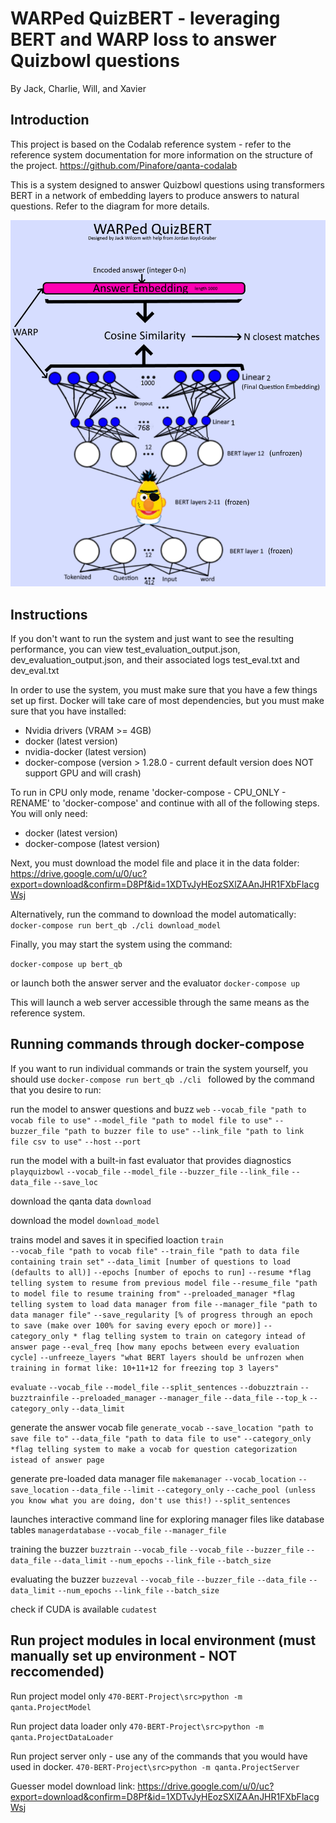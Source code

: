 # WARPed QuizBERT - leveraging BERT and WARP loss to answer Quizbowl questions
By Jack, Charlie, Will, and Xavier


## Introduction
This project is based on the Codalab reference system - refer to the reference system documentation for more information on the structure of the project.
https://github.com/Pinafore/qanta-codalab


This is a system designed to answer Quizbowl questions using transformers BERT in a network of embedding layers to produce answers to natural questions.
Refer to the diagram for more details.

![Guesser diagram](BERT_diagram.png)


## Instructions
If you don't want to run the system and just want to see the resulting performance, you can view test_evaluation_output.json, dev_evaluation_output.json, and their associated logs test_eval.txt and dev_eval.txt

In order to use the system, you must make sure that you have a few things set up first. Docker will take care of most dependencies, but you must make sure that you have installed:

- Nvidia drivers  (VRAM >= 4GB)
- docker          (latest version)
- nvidia-docker   (latest version)
- docker-compose  (version > 1.28.0 - current default version does NOT support GPU and will crash)


To run in CPU only mode, rename 'docker-compose - CPU_ONLY - RENAME' to 'docker-compose' and continue with all of the following steps. You will only need:

- docker          (latest version)
- docker-compose  (latest version)


Next, you must download the model file and place it in the data folder:
https://drive.google.com/u/0/uc?export=download&confirm=D8Pf&id=1XDTvJyHEozSXlZAAnJHR1FXbFlacgWsj

Alternatively, run the command to download the model automatically:
`docker-compose run bert_qb ./cli download_model`


Finally, you may start the system using the command:

`docker-compose up bert_qb`

or launch both the answer server and the evaluator
`docker-compose up`


This will launch a web server accessible through the same means as the reference system.


## Running commands through docker-compose

If you want to run individual commands or train the system yourself, you should use
`docker-compose run bert_qb ./cli `
followed by the command that you desire to run:


run the model to answer questions and buzz
`web`
  `--vocab_file "path to vocab file to use"`
  `--model_file "path to model file to use"`
  `--buzzer_file "path to buzzer file to use"`
  `--link_file "path to link file csv to use"`
  `--host`
  `--port`

run the model with a built-in fast evaluator that provides diagnostics
`playquizbowl`
  `--vocab_file`
  `--model_file`
  `--buzzer_file`
  `--link_file`
  `--data_file`
  `--save_loc`

download the qanta data
`download` 

download the model
`download_model`

trains model and saves it in specified loaction
`train`  
  `--vocab_file "path to vocab file"`
  `--train_file "path to data file containing train set"`
  `--data_limit [number of questions to load (defaults to all)]`
  `--epochs [number of epochs to run]`
  `--resume *flag telling system to resume from previous model file`
  `--resume_file "path to model file to resume training from"`
  `--preloaded_manager *flag telling system to load data manager from file`
  `--manager_file "path to data manager file"`
  `--save_regularity [% of progress through an epoch to save (make over 100% for saving every epoch or more)]`
  `--category_only * flag telling system to train on category intead of answer page`
  `--eval_freq [how many epochs between every evaluation cycle]`
  `--unfreeze_layers "what BERT layers should be unfrozen when training in format like: 10+11+12 for freezing top 3 layers"`


`evaluate`
  `--vocab_file`
  `--model_file`
  `--split_sentences`
  `--dobuzztrain`
  `--buzztrainfile`
  `--preloaded_manager`
  `--manager_file`
  `--data_file`
  `--top_k`
  `--category_only`
  `--data_limit`


generate the answer vocab file
`generate_vocab`
  `--save_location "path to save file to"`
  `--data_file "path to data file to use"`
  `--category_only *flag telling system to make a vocab for question categorization istead of answer page`

generate pre-loaded data manager file
`makemanager`
  `--vocab_location`
  `--save_location`
  `--data_file`
  `--limit`
  `--category_only`
  `--cache_pool (unless you know what you are doing, don't use this!)`
  `--split_sentences`

launches interactive command line for exploring manager files like database tables
`managerdatabase`
  `--vocab_file`
  `--manager_file`

training the buzzer
`buzztrain`
  `--vocab_file`
  `--vocab_file`
  `--buzzer_file`
  `--data_file`
  `--data_limit`
  `--num_epochs`
  `--link_file`
  `--batch_size`

evaluating the buzzer
`buzzeval`
  `--vocab_file`
  `--buzzer_file`
  `--data_file`
  `--data_limit`
  `--num_epochs`
  `--link_file`
  `--batch_size`

check if CUDA is available
`cudatest`

## Run project modules in local environment (must manually set up environment - NOT reccomended)

Run project model only
`470-BERT-Project\src>python -m qanta.ProjectModel` 

Run project data loader only
`470-BERT-Project\src>python -m qanta.ProjectDataLoader`

Run project server only - use any of the commands that you would have used in docker.
`470-BERT-Project\src>python -m qanta.ProjectServer`




Guesser model download link:
https://drive.google.com/u/0/uc?export=download&confirm=D8Pf&id=1XDTvJyHEozSXlZAAnJHR1FXbFlacgWsj
